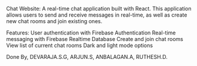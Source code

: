 Chat Website:
  A real-time chat application built with React. This application allows users to send and receive messages in real-time, as well as create new chat rooms and join existing ones.
 
Features:
User authentication with Firebase Authentication
Real-time messaging with Firebase Realtime Database
Create and join chat rooms
View list of current chat rooms
Dark and light mode options

Done By,
DEVARAJA.S.G,
ARJUN.S,
ANBALAGAN.A,
RUTHESH.D.
